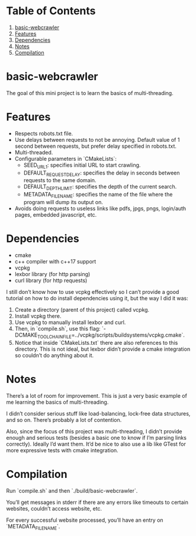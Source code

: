 
# Table of Contents

1.  [basic-webcrawler](#orgef853cf)
2.  [Features](#orgd107e7b)
3.  [Dependencies](#org592d7ac)
4.  [Notes](#org8407628)
5.  [Compilation](#org54850bc)


<a id="orgef853cf"></a>

# basic-webcrawler

The goal of this mini project is to learn the basics of multi-threading.


<a id="orgd107e7b"></a>

# Features

-   Respects robots.txt file.
-   Use delays between requests to not be annoying. Default value of 1 second between requests, but prefer delay specified in robots.txt.
-   Multi-threaded.
-   Configurable parameters in \`CMakeLists\`:
    -   SEED<sub>URL</sub><sub>1</sub>: specifies initial URL to start crawling.
    -   DEFAULT<sub>REQUEST</sub><sub>DELAY</sub>: specifies the delay in seconds between requests to the same domain.
    -   DEFAULT<sub>DEPTH</sub><sub>LIMIT</sub>: specifies the depth of the current search.
    -   METADATA<sub>FILENAME</sub>: specifies the name of the file where the program will dump its output on.
-   Avoids doing requests to useless links like pdfs, jpgs, pngs, login/auth pages, embedded javascript, etc.


<a id="org592d7ac"></a>

# Dependencies

-   cmake
-   c++ compiler with c++17 support
-   vcpkg
-   lexbor library (for http parsing)
-   curl library (for http requests)

I still don&rsquo;t know how to use vcpkg effectively so I can&rsquo;t provide a good tutorial on how to do install dependencies using it, but the way I did it was:

1.  Create a directory (parent of this project) called vcpkg.
2.  Install vcpkg there.
3.  Use vcpkg to manually install lexbor and curl.
4.  Then, in \`compile.sh\`, use this flag: \`-DCMAKE<sub>TOOLCHAIN</sub><sub>FILE</sub>=../vcpkg/scripts/buildsystems/vcpkg.cmake\`.
5.  Notice that inside \`CMakeLists.txt\` there are also references to this directory. This is not ideal, but lexbor didn&rsquo;t provide a cmake integration so couldn&rsquo;t do anything about it.


<a id="org8407628"></a>

# Notes

There&rsquo;s a lot of room for improvement. This is just a very basic example of me learning the basics of multi-threading.

I didn&rsquo;t consider serious stuff like load-balancing, lock-free data structures, and so on. There&rsquo;s probably a lot of contention.

Also, since the focus of this project was multi-threading, I didn&rsquo;t provide enough and serious tests (besides a basic one to know if I&rsquo;m parsing links correctly). Ideally I&rsquo;d want them. It&rsquo;d be nice to also use a lib like GTest for more expressive tests with cmake integration.


<a id="org54850bc"></a>

# Compilation

Run \`compile.sh\` and then \`./build/basic-webcrawler\`.

You&rsquo;ll get messages in stderr if there are any errors like timeouts to certain websites, couldn&rsquo;t access website, etc.

For every successful website processed, you&rsquo;ll have an entry on \`METADATA<sub>FILENAME</sub>\`.

